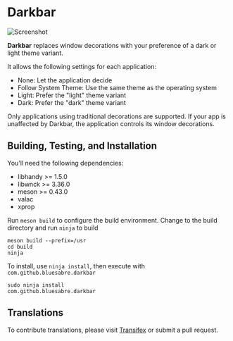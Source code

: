 # Darkbar

![Screenshot](data/screenshots/1x.png?raw=true)

**Darkbar** replaces window decorations with your preference of a dark or light theme variant.

It allows the following settings for each application:

- None: Let the application decide</li>
- Follow System Theme: Use the same theme as the operating system
- Light: Prefer the "light" theme variant
- Dark: Prefer the "dark" theme variant

Only applications using traditional decorations are supported. If your app is unaffected by Darkbar, the application controls its window decorations.

## Building, Testing, and Installation

You'll need the following dependencies:

* libhandy >= 1.5.0
* libwnck >= 3.36.0
* meson >= 0.43.0
* valac
* xprop

Run `meson build` to configure the build environment. Change to the build directory and run `ninja` to build

    meson build --prefix=/usr
    cd build
    ninja

To install, use `ninja install`, then execute with `com.github.bluesabre.darkbar`

    sudo ninja install
    com.github.bluesabre.darkbar

## Translations

To contribute translations, please visit [Transifex](https://www.transifex.com/bluesabreorg/darkbar) or submit a pull request.
